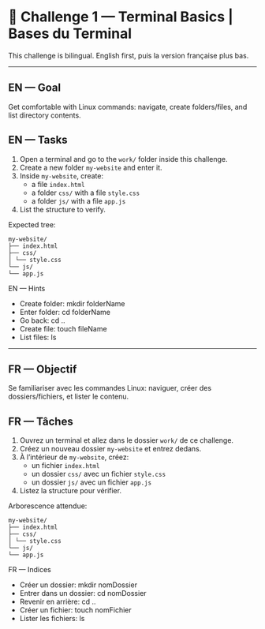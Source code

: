 # 🧩 Challenge 1 — Terminal Basics | Bases du Terminal

This challenge is bilingual. English first, puis la version française plus bas.

---

## EN — Goal

Get comfortable with Linux commands: navigate, create folders/files, and list directory contents.

## EN — Tasks

1. Open a terminal and go to the `work/` folder inside this challenge.
2. Create a new folder `my-website` and enter it.
3. Inside `my-website`, create:
   - a file `index.html`
   - a folder `css/` with a file `style.css`
   - a folder `js/` with a file `app.js`
4. List the structure to verify.

Expected tree:

```
my-website/
├── index.html
├── css/
│ └── style.css
└── js/
└── app.js
```

EN — Hints

- Create folder: mkdir folderName
- Enter folder: cd folderName
- Go back: cd ..
- Create file: touch fileName
- List files: ls

---

## FR — Objectif

Se familiariser avec les commandes Linux: naviguer, créer des dossiers/fichiers, et lister le contenu.

## FR — Tâches

1. Ouvrez un terminal et allez dans le dossier `work/` de ce challenge.
2. Créez un nouveau dossier `my-website` et entrez dedans.
3. À l’intérieur de `my-website`, créez:
   - un fichier `index.html`
   - un dossier `css/` avec un fichier `style.css`
   - un dossier `js/` avec un fichier `app.js`
4. Listez la structure pour vérifier.

Arborescence attendue:

```
my-website/
├── index.html
├── css/
│ └── style.css
└── js/
└── app.js
```

FR — Indices

- Créer un dossier: mkdir nomDossier
- Entrer dans un dossier: cd nomDossier
- Revenir en arrière: cd ..
- Créer un fichier: touch nomFichier
- Lister les fichiers: ls
